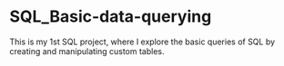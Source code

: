 # SQL_Basic-data-querying

This is my 1st SQL project, where I explore the basic queries of SQL by creating and manipulating custom tables.

